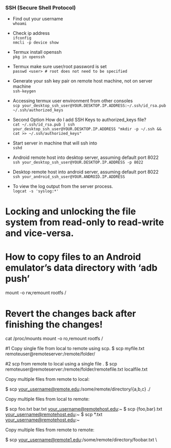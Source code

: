 ### SSH (Secure Shell Protocol)  
* Find out your username  
`whoami`  

* Check ip address  
`ifconfig`  
`nmcli -p device show`  

* Termux install openssh  
`pkg in openssh`  

* Termux make sure user/root password is set  
`passwd <user> # root does not need to be specified`  

* Generate your ssh key pair on remote host machine, not on server machine  
`ssh-keygen`  

* Accessing termux user environment from other consoles  
`scp your_desktop_ssh_user@YOUR.DESKTOP.IP.ADDRESS:~/.ssh/id_rsa.pub ~/.ssh/authorized_keys`  

* Second Option How do I add SSH Keys to authorized_keys file?  
`cat ~/.ssh/id_rsa.pub | ssh your_desktop_ssh_user@YOUR.DESKTOP.IP.ADDRESS "mkdir -p ~/.ssh && cat >> ~/.ssh/authorized_keys"`  

* Start server in machine that will ssh into  
`sshd`  

* Android remote host into desktop server, assuming default port 8022  
`ssh your_desktop_ssh_user@YOUR.DESKTOP.IP.ADDRESS -p 8022`  

* Desktop remote host into android server, assuming default port 8022  
`ssh your_android_ssh_user@YOUR.ANDROID.IP.ADDRESS`  

* To view the log output from the server process.  
`logcat -s 'syslog:*'`  

# Locking and unlocking the file system from read-only to read-write and vice-versa.
# How to copy files to an Android emulator’s data directory with ‘adb push’ 
mount -o rw,remount rootfs /

# Revert the changes back after finishing the changes!
cat /proc/mounts
mount -o ro,remount rootfs /


#1 Copy single file from local to remote using scp.
$ scp myfile.txt remoteuser@remoteserver:/remote/folder/

#2 scp from remote to local using a single file .
$ scp remoteuser@remoteserver:/remote/folder/remotefile.txt  localfile.txt




Copy multiple files from remote to local:

$ scp your_username@remote.edu:/some/remote/directory/\{a,b,c\} ./

Copy multiple files from local to remote:

$ scp foo.txt bar.txt your_username@remotehost.edu:~
$ scp {foo,bar}.txt your_username@remotehost.edu:~
$ scp *.txt your_username@remotehost.edu:~

Copy multiple files from remote to remote:

$ scp your_username@remote1.edu:/some/remote/directory/foobar.txt \



